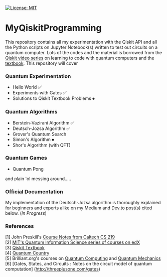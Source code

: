 [![License: MIT](https://img.shields.io/badge/License-MIT-yellow.svg)](https://raw.githubusercontent.com/LordVader31/MyQiskitProgramming/main/LICENSE
)

# MyQiskitProgramming

This repository contains all my experimentation with the Qiskit API and all the Python scripts on Jupyter Notebook(s) written to test out circuits on a quantum computer. Lots of the codes and the material is borrowed from the [Qiskit video series](https://www.youtube.com/watch?v=a1NZC5rqQD8&list=PLOFEBzvs-Vvp2xg9-POLJhQwtVktlYGbY) on learning to code with quantum computers and the [textbook](https://qiskit.org/textbook/ch-states/introduction.html). This repository will cover 

### Quantum Experimentation
* Hello World ✅
* Experiments with Gates ✅
* Solutions to Qiskit Textbook Problems ⏺

### Quantum Algorithms
* Berstein-Vazirani Algorithm ✅
* Deutsch-Jozsa Algorithm ✅
* Grover's Quantum Search 
* Simon's Algorithm ⏺
* Shor's Algorithm (with QFT) 

### Quantum Games
* Quantum Pong

and plain 'ol messing around.....

 ### Official Documentation
 
 My implementation of the Deutsch-Jozsa algorithm is thoroughly explained for beginners and experts alike on my Medium and Dev.to post(s) cited below. (_In Progress_)
 
### References 

[1] John Preskill's [Course Notes from Caltech CS 219](http://theory.caltech.edu/~preskill/ph219/index.html#lecture)  
[2] [MIT's Quantum Information Science series of courses on edX](https://www.edx.org/course/quantum-information-science-i-part-1)  
[3] [Qiskit Textbook](https://qiskit.org/textbook/ch-states/introduction.html)  
[4] [Quantum Country](https://quantum.country/)  
[5] Brilliant.org's courses on [Quantum Computing](https://brilliant.org/courses/quantum-computing/) and [Quantum Mechanics](https://brilliant.org/wiki/quantum-mechanics/)
[6] [Gates, States, and Circuits : Notes on the circuit model of quantum computation] (http://threeplusone.com/gates)




